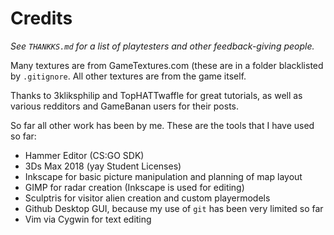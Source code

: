 # Credits

*See *`THANKKS.md`* for a list of playtesters and other feedback-giving people.*

Many textures are from GameTextures.com (these are in a folder blacklisted by `.gitignore`.  All other textures are from the game itself.

Thanks to 3kliksphilip and TopHATTwaffle for great tutorials, as well as various redditors and GameBanan users for their posts.

So far all other work has been by me.  These are the tools that I have used so far:

* Hammer Editor (CS:GO SDK)
* 3Ds Max 2018 (yay Student Licenses)
* Inkscape for basic picture manipulation and planning of map layout
* GIMP for radar creation (Inkscape is used for editing)
* Sculptris for visitor alien creation and custom playermodels
* Github Desktop GUI, because my use of `git` has been very limited so far
* Vim via Cygwin for text editing
